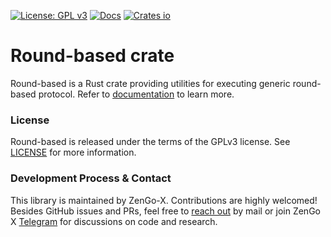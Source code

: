 [![License: GPL v3](https://img.shields.io/badge/License-GPLv3-blue.svg)](https://www.gnu.org/licenses/gpl-3.0)
[![Docs](https://docs.rs/round-based/badge.svg)](https://docs.rs/round-based)
[![Crates io](https://img.shields.io/crates/v/round-based.svg)](https://crates.io/crates/round-based)

# Round-based crate
Round-based is a Rust crate providing utilities for executing generic round-based protocol.
Refer to [documentation](https://docs.rs/round-based) to learn more.

### License
Round-based is released under the terms of the GPLv3 license. See [LICENSE](LICENSE) for more information.

### Development Process & Contact
This library is maintained by ZenGo-X. Contributions are highly welcomed! Besides GitHub issues 
and PRs, feel free to [reach out](mailto:github@kzencorp.com) by mail or join ZenGo X 
[Telegram](https://t.me/joinchat/ET1mddGXRoyCxZ-7) for discussions on code and research. 